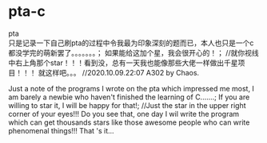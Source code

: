 # pta-c
pta  
只是记录一下自己刷pta的过程中令我最为印象深刻的题而已，本人也只是一个c都没学完的萌新罢了。。。。。。。；
如果能给这加个星，我会很开心的！；    //就你视线中右上角那个star！！！看到没，总有一天我也能像那些大佬一样做出千星项目！！！
就这样吧。。。          //2020.10.09.22:07 A302 by Chaos.

Just a note of the programs I wrote on the pta which impressed me most, I am barely a newbie who haven't finished the learning of C.......;
If you are willing to star it, I will be happy for that!;     //Just the star in the upper right corner of your eyes!!! Do you see that, one day I wil write the program which can get thousands stars like those awesome people who can write phenomenal things!!!
That 's it...
